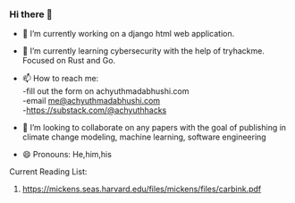 ### Hi there 👋

- 🔭 I’m currently working on a django html web application. 
- 🌱 I’m currently learning cybersecurity with the help of tryhackme. Focused on Rust and Go.
- 📫 How to reach me: \
      -fill out the form on achyuthmadabhushi.com \
      -email me@achyuthmadabhushi.com \
      -https://substack.com/@achyuthhacks 

- 👯 I’m looking to collaborate on any papers with the goal of publishing in climate change modeling, machine learning, software engineering 
- 😄 Pronouns: He,him,his

Current Reading List:
1. https://mickens.seas.harvard.edu/files/mickens/files/carbink.pdf


<!--
**amadabhu/amadabhu** is a ✨ _special_ ✨ repository because its `README.md` (this file) appears on your GitHub profile.

Here are some ideas to get you started:

- 🔭 I’m currently working on ...
- 🌱 I’m currently learning ...
- 👯 I’m looking to collaborate on ...
- 🤔 I’m looking for help with ...
- 💬 Ask me about ...
- 📫 How to reach me: ...
- 😄 Pronouns: ...
- ⚡ Fun fact: ...
-->
